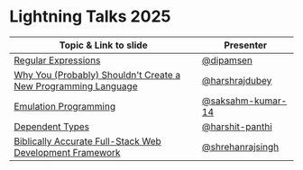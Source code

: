 # Lightning Talks 2025

| Topic & Link to slide | Presenter |
|----------|----------|
| [Regular Expressions](https://docs.google.com/presentation/d/1WL6Kkhg-STlWx5z7-N2hecxovi4NLiNnXnp3HCsWc9c/edit?usp=sharing) | [@dipamsen](https://github.com/dipamsen) |
| [Why You (Probably) Shouldn't Create a New Programming Language](https://www.canva.com/design/DAGvkXvlVQU/dkvIT8zam9v8roLz1pRO4Q/edit) | [@harshrajdubey](https://github.com/harshrajdubey) |
| [Emulation Programming](https://saksham-kumar-14.github.io/emulationPPT) | [@saksahm-kumar-14](https://github.com/saksham-kumar-14/) |
| [Dependent Types](https://github.com/harshit-panthi/DependentLightning) | [@harshit-panthi](https://github.com/harshit-panthi) |
| [Biblically Accurate Full-Stack Web Development Framework](https://www.canva.com/design/DAGveWZ4c9A/R_tJ29AjGCShHGjZAtAy8A/edit) | [@shrehanrajsingh](https://github.com/shrehanrajsingh) |
